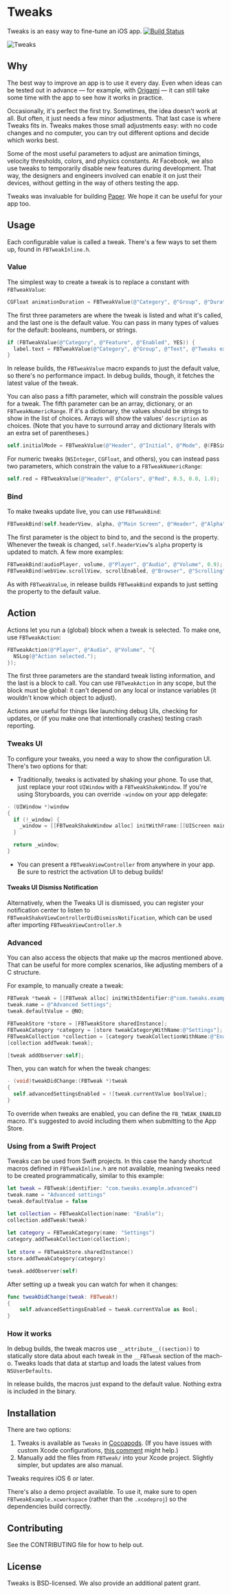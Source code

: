 # Tweaks
Tweaks is an easy way to fine-tune an iOS app.
[![Build Status](https://travis-ci.org/facebook/Tweaks.svg?branch=master)](https://travis-ci.org/facebook/Tweaks)

![Tweaks](https://github.com/facebook/Tweaks/blob/master/Images/Tweaks.gif?raw=true)

## Why
The best way to improve an app is to use it every day. Even when ideas can be tested out in advance — for example, with [Origami](http://origami.facebook.com) — it can still take some time with the app to see how it works in practice.

Occasionally, it's perfect the first try. Sometimes, the idea doesn't work at all. But often, it just needs a few minor adjustments. That last case is where Tweaks fits in. Tweaks makes those small adjustments easy: with no code changes and no computer, you can try out different options and decide which works best.

Some of the most useful parameters to adjust are animation timings, velocity thresholds, colors, and physics constants. At Facebook, we also use tweaks to temporarily disable new features during development. That way, the designers and engineers involved can enable it on just their devices, without getting in the way of others testing the app.

Tweaks was invaluable for building [Paper](http://www.facebook.com/paper). We hope it can be useful for your app too.

## Usage
Each configurable value is called a tweak. There's a few ways to set them up, found in `FBTweakInline.h`.

### Value
The simplest way to create a tweak is to replace a constant with `FBTweakValue`:

```objective-c
CGFloat animationDuration = FBTweakValue(@"Category", @"Group", @"Duration", 0.5);
```

The first three parameters are where the tweak is listed and what it's called, and the last one is the default value. You can pass in many types of values for the default: booleans, numbers, or strings.

```objective-c
if (FBTweakValue(@"Category", @"Feature", @"Enabled", YES)) {
  label.text = FBTweakValue(@"Category", @"Group", @"Text", @"Tweaks example.");
}
```

In release builds, the `FBTweakValue` macro expands to just the default value, so there's no performance impact. In debug builds, though, it fetches the latest value of the tweak.

You can also pass a fifth parameter, which will constrain the possible values for a tweak. The fifth parameter can be an array, dictionary, or an `FBTweakNumericRange`. If it's a dictionary, the values should be strings to show in the list of choices. Arrays will show the values' `description` as choices. (Note that you have to surround array and dictionary literals with an extra set of parentheses.)

```objective-c
self.initialMode = FBTweakValue(@"Header", @"Initial", @"Mode", @(FBSimpleMode), (@{ @(FBSimpleMode) : @"Simple", @(FBAdvancedMode) : @"Advanced" }));
```

For numeric tweaks (`NSInteger`, `CGFloat`, and others), you can instead pass two parameters, which constrain the value to a `FBTweakNumericRange`:

```objective-c
self.red = FBTweakValue(@"Header", @"Colors", @"Red", 0.5, 0.0, 1.0);
```

### Bind
To make tweaks update live, you can use `FBTweakBind`:

```objective-c
FBTweakBind(self.headerView, alpha, @"Main Screen", @"Header", @"Alpha", 0.85);
```

The first parameter is the object to bind to, and the second is the property. Whenever the tweak is changed, `self.headerView`'s `alpha` property is updated to match. A few more examples:

```objective-c
FBTweakBind(audioPlayer, volume, @"Player", @"Audio", @"Volume", 0.9);
FBTweakBind(webView.scrollView, scrollEnabled, @"Browser", @"Scrolling", @"Enabled", YES);
```

As with `FBTweakValue`, in release builds `FBTweakBind` expands to just setting the property to the default value.

## Action
Actions let you run a (global) block when a tweak is selected. To make one, use `FBTweakAction`:

```objective-c
FBTweakAction(@"Player", @"Audio", @"Volume", ^{
  NSLog(@"Action selected.");
});
```

The first three parameters are the standard tweak listing information, and the last is a block to call. You can use `FBTweakAction` in any scope, but the block must be global: it can't depend on any local or instance variables (it wouldn't know which object to adjust).

Actions are useful for things like launching debug UIs, checking for updates, or (if you make one that intentionally crashes) testing crash reporting.

### Tweaks UI
To configure your tweaks, you need a way to show the configuration UI. There's two options for that:

 - Traditionally, tweaks is activated by shaking your phone. To use that, just replace your root `UIWindow` with a `FBTweakShakeWindow`. If you're using Storyboards, you can override `-window` on your app delegate:

```objective-c
- (UIWindow *)window
{
  if (!_window) {
    _window = [[FBTweakShakeWindow alloc] initWithFrame:[[UIScreen mainScreen] bounds]];
  }

  return _window;
}
```

 - You can present a `FBTweakViewController` from anywhere in your app. Be sure to restrict the activation UI to debug builds!
 
#### Tweaks UI Dismiss Notification

Alternatively, when the Tweaks UI is dismissed, you can register your notification center to listen to `FBTweakShakeViewControllerDidDismissNotification`, which can be used after importing `FBTweakViewController.h` 

### Advanced
You can also access the objects that make up the macros mentioned above. That can be useful for more complex scenarios, like adjusting members of a C structure.

For example, to manually create a tweak:

```objective-c
FBTweak *tweak = [[FBTweak alloc] initWithIdentifier:@"com.tweaks.example.advanced"];
tweak.name = @"Advanced Settings";
tweak.defaultValue = @NO;

FBTweakStore *store = [FBTweakStore sharedInstance];
FBTweakCategory *category = [store tweakCategoryWithName:@"Settings"];
FBTweakCollection *collection = [category tweakCollectionWithName:@"Enable"];
[collection addTweak:tweak];

[tweak addObserver:self];
```

Then, you can watch for when the tweak changes:

```objective-c
- (void)tweakDidChange:(FBTweak *)tweak
{
  self.advancedSettingsEnabled = ![tweak.currentValue boolValue];
}
```

To override when tweaks are enabled, you can define the `FB_TWEAK_ENABLED` macro. It's suggested to avoid including them when submitting to the App Store.

### Using from a Swift Project

Tweaks can be used from Swift projects. In this case the handy shortcut macros defined in `FBTweakInline.h` are not available, meaning tweaks need to be created programmatically, similar to this example:

```swift
let tweak = FBTweak(identifier: "com.tweaks.example.advanced")
tweak.name = "Advanced settings"
tweak.defaultValue = false

let collection = FBTweakCollection(name: "Enable");
collection.addTweak(tweak)
        
let category = FBTweakCategory(name: "Settings")
category.addTweakCollection(collection);
        
let store = FBTweakStore.sharedInstance()
store.addTweakCategory(category)

tweak.addObserver(self)
```

After setting up a tweak you can watch for when it changes:

```swift
func tweakDidChange(tweak: FBTweak!)
{
    self.advancedSettingsEnabled = tweak.currentValue as Bool;
}
```

### How it works
In debug builds, the tweak macros use `__attribute__((section))` to statically store data about each tweak in the `__FBTweak` section of the mach-o. Tweaks loads that data at startup and loads the latest values from `NSUserDefaults`.

In release builds, the macros just expand to the default value. Nothing extra is included in the binary.

## Installation
There are two options:

 1. Tweaks is available as `Tweaks` in [Cocoapods](http://cocoapods.org). (If you have issues with custom Xcode configurations, [this comment](https://github.com/facebook/Tweaks/issues/4#issuecomment-40629741) might help.)
 2. Manually add the files from `FBTweak/` into your Xcode project. Slightly simpler, but updates are also manual.

Tweaks requires iOS 6 or later.

There's also a demo project available. To use it, make sure to open `FBTweakExample.xcworkspace` (rather than the `.xcodeproj`) so the dependencies build correctly.

## Contributing
See the CONTRIBUTING file for how to help out.

## License
Tweaks is BSD-licensed. We also provide an additional patent grant.
